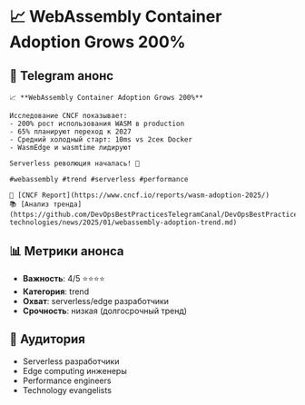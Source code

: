 # 📈 WebAssembly Container Adoption Grows 200%

## 📱 Telegram анонс

```
📈 **WebAssembly Container Adoption Grows 200%**

Исследование CNCF показывает:
- 200% рост использования WASM в production
- 65% планируют переход к 2027
- Средний холодный старт: 10ms vs 2сек Docker
- WasmEdge и wasmtime лидируют

Serverless революция началась! 🚀

#webassembly #trend #serverless #performance

🔗 [CNCF Report](https://www.cncf.io/reports/wasm-adoption-2025/)
📚 [Анализ тренда](https://github.com/DevOpsBestPracticesTelegramCanal/DevOpsBestPractices/tree/main/container-technologies/news/2025/01/webassembly-adoption-trend.md)
```

## 📊 Метрики анонса

- **Важность**: 4/5 ⭐⭐⭐⭐
- **Категория**: trend
- **Охват**: serverless/edge разработчики
- **Срочность**: низкая (долгосрочный тренд)

## 🎯 Аудитория

- Serverless разработчики
- Edge computing инженеры
- Performance engineers
- Technology evangelists